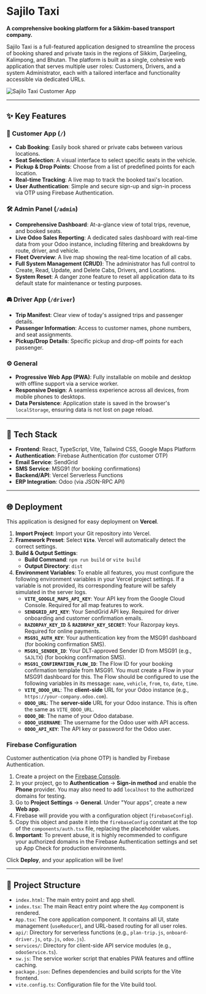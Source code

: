 # Sajilo Taxi

**A comprehensive booking platform for a Sikkim-based transport company.**

Sajilo Taxi is a full-featured application designed to streamline the process of booking shared and private taxis in the regions of Sikkim, Darjeeling, Kalimpong, and Bhutan. The platform is built as a single, cohesive web application that serves multiple user roles: Customers, Drivers, and a system Administrator, each with a tailored interface and functionality accessible via dedicated URLs.

![Sajilo Taxi Customer App](https://storage.googleapis.com/project-screenshots/sajilo-taxi-screenshot.png)

---

## ✨ Key Features

### 👤 Customer App (`/`)
- **Cab Booking**: Easily book shared or private cabs between various locations.
- **Seat Selection**: A visual interface to select specific seats in the vehicle.
- **Pickup & Drop Points**: Choose from a list of predefined points for each location.
- **Real-time Tracking**: A live map to track the booked taxi's location.
- **User Authentication**: Simple and secure sign-up and sign-in process via OTP using Firebase Authentication.

### 🛠️ Admin Panel (`/admin`)
- **Comprehensive Dashboard**: At-a-glance view of total trips, revenue, and booked seats.
- **Live Odoo Sales Reporting**: A dedicated sales dashboard with real-time data from your Odoo instance, including filtering and breakdowns by route, driver, and vehicle.
- **Fleet Overview**: A live map showing the real-time location of all cabs.
- **Full System Management (CRUD)**: The administrator has full control to Create, Read, Update, and Delete Cabs, Drivers, and Locations.
- **System Reset**: A danger zone feature to reset all application data to its default state for maintenance or testing purposes.

### 🚘 Driver App (`/driver`)
- **Trip Manifest**: Clear view of today's assigned trips and passenger details.
- **Passenger Information**: Access to customer names, phone numbers, and seat assignments.
- **Pickup/Drop Details**: Specific pickup and drop-off points for each passenger.

### ⚙️ General
- **Progressive Web App (PWA)**: Fully installable on mobile and desktop with offline support via a service worker.
- **Responsive Design**: A seamless experience across all devices, from mobile phones to desktops.
- **Data Persistence**: Application state is saved in the browser's `localStorage`, ensuring data is not lost on page reload.

---

## 🚀 Tech Stack

- **Frontend**: React, TypeScript, Vite, Tailwind CSS, Google Maps Platform
- **Authentication**: Firebase Authentication (for customer OTP)
- **Email Service**: SendGrid
- **SMS Service**: MSG91 (for booking confirmations)
- **Backend/API**: Vercel Serverless Functions
- **ERP Integration**: Odoo (via JSON-RPC API)

---

## 🌐 Deployment

This application is designed for easy deployment on **Vercel**.

1.  **Import Project**: Import your Git repository into Vercel.
2.  **Framework Preset**: Select **`Vite`**. Vercel will automatically detect the correct settings.
3.  **Build & Output Settings**:
    - **Build Command**: `npm run build` or `vite build`
    - **Output Directory**: `dist`
4.  **Environment Variables**: To enable all features, you must configure the following environment variables in your Vercel project settings. If a variable is not provided, its corresponding feature will be safely simulated in the server logs.
    - **`VITE_GOOGLE_MAPS_API_KEY`**: Your API key from the Google Cloud Console. Required for all map features to work.
    - **`SENDGRID_API_KEY`**: Your SendGrid API key. Required for driver onboarding and customer confirmation emails.
    - **`RAZORPAY_KEY_ID`** & **`RAZORPAY_KEY_SECRET`**: Your Razorpay keys. Required for online payments.
    - **`MSG91_AUTH_KEY`**: Your authentication key from the MSG91 dashboard (for booking confirmation SMS).
    - **`MSG91_SENDER_ID`**: Your DLT-approved Sender ID from MSG91 (e.g., `SAJLTX`) (for booking confirmation SMS).
    - **`MSG91_CONFIRMATION_FLOW_ID`**: The Flow ID for your booking confirmation template from MSG91. You must create a Flow in your MSG91 dashboard for this. The Flow should be configured to use the following variables in its message: `name`, `vehicle`, `from`, `to`, `date`, `time`.
    - **`VITE_ODOO_URL`**: The **client-side** URL for your Odoo instance (e.g., `https://your-company.odoo.com`).
    - **`ODOO_URL`**: The **server-side** URL for your Odoo instance. This is often the same as `VITE_ODOO_URL`.
    - **`ODOO_DB`**: The name of your Odoo database.
    - **`ODOO_USERNAME`**: The username for the Odoo user with API access.
    - **`ODOO_API_KEY`**: The API key or password for the Odoo user.

### Firebase Configuration

Customer authentication (via phone OTP) is handled by Firebase Authentication.

1.  Create a project on the [Firebase Console](https://console.firebase.google.com/).
2.  In your project, go to **Authentication** -> **Sign-in method** and enable the **Phone** provider. You may also need to add `localhost` to the authorized domains for testing.
3.  Go to **Project Settings** -> **General**. Under "Your apps", create a new **Web app**.
4.  Firebase will provide you with a configuration object (`firebaseConfig`).
5.  Copy this object and paste it into the `firebaseConfig` constant at the top of the `components/auth.tsx` file, replacing the placeholder values.
6.  **Important**: To prevent abuse, it is highly recommended to configure your authorized domains in the Firebase Authentication settings and set up App Check for production environments.

Click **Deploy**, and your application will be live!

---

## 📂 Project Structure

-   `index.html`: The main entry point and app shell.
-   `index.tsx`: The main React entry point where the `App` component is rendered.
-   `App.tsx`: The core application component. It contains all UI, state management (`useReducer`), and URL-based routing for all user roles.
-   `api/`: Directory for serverless functions (e.g., `plan-trip.js`, `onboard-driver.js`, `otp.js`, `odoo.js`).
-   `services/`: Directory for client-side API service modules (e.g., `odooService.ts`).
-   `sw.js`: The service worker script that enables PWA features and offline caching.
-   `package.json`: Defines dependencies and build scripts for the Vite frontend.
-   `vite.config.ts`: Configuration file for the Vite build tool.